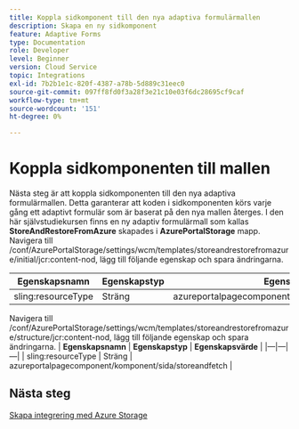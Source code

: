 ```yaml
---
title: Koppla sidkomponent till den nya adaptiva formulärmallen
description: Skapa en ny sidkomponent
feature: Adaptive Forms
type: Documentation
role: Developer
level: Beginner
version: Cloud Service
topic: Integrations
exl-id: 7b2b1e1c-820f-4387-a78b-5d889c31eec0
source-git-commit: 097ff8fd0f3a28f3e21c10e03f6dc28695cf9caf
workflow-type: tm+mt
source-wordcount: '151'
ht-degree: 0%

---
```


# Koppla sidkomponenten till mallen

Nästa steg är att koppla sidkomponenten till den nya adaptiva formulärmallen. Detta garanterar att koden i sidkomponenten körs varje gång ett adaptivt formulär som är baserat på den nya mallen återges. I den här självstudiekursen finns en ny adaptiv formulärmall som kallas **StoreAndRestoreFromAzure** skapades i **AzurePortalStorage** mapp.
Navigera till /conf/AzurePortalStorage/settings/wcm/templates/storeandrestorefromazure/initial/jcr:content-nod, lägg till följande egenskap och spara ändringarna.

| **Egenskapsnamn** | **Egenskapstyp** | **Egenskapsvärde** |
|--------------------|-------------------|-------------------------------------------------------|
| sling:resourceType | Sträng | azureportalpagecomponent/component/page/storeandfetch |

Navigera till /conf/AzurePortalStorage/settings/wcm/templates/storeandrestorefromazure/structure/jcr:content-nod, lägg till följande egenskap och spara ändringarna.
| **Egenskapsnamn**  | **Egenskapstyp** | **Egenskapsvärde**                                    | |—|—|—| | sling:resourceType | Sträng | azureportalpagecomponent/komponent/sida/storeandfetch |


## Nästa steg

[Skapa integrering med Azure Storage](./create-fdm.md)
